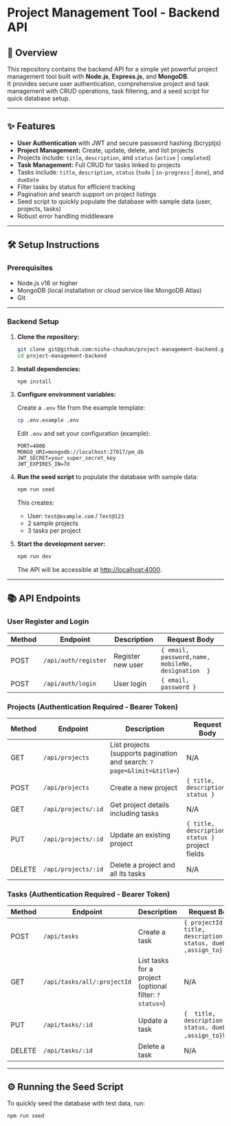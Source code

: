 # Project Management Tool - Backend API

## 🚀 Overview

This repository contains the backend API for a simple yet powerful project management tool built with **Node.js**, **Express.js**, and **MongoDB**.  
It provides secure user authentication, comprehensive project and task management with CRUD operations, task filtering, and a seed script for quick database setup.

---

## ✨ Features

- **User Authentication** with JWT and secure password hashing (bcryptjs)
- **Project Management:** Create, update, delete, and list projects
- Projects include: `title`, `description`, and `status` (`active` | `completed`)
- **Task Management:** Full CRUD for tasks linked to projects
- Tasks include: `title`, `description`, `status` (`todo` | `in-progress` | `done`), and `dueDate`
- Filter tasks by status for efficient tracking
- Pagination and search support on project listings
- Seed script to quickly populate the database with sample data (user, projects, tasks)
- Robust error handling middleware

---

## 🛠️ Setup Instructions

### Prerequisites

- Node.js v16 or higher
- MongoDB (local installation or cloud service like MongoDB Atlas)
- Git

---

### Backend Setup

1. **Clone the repository:**

   ```bash
   git clone git@github.com:nisha-chauhan/project-management-backend.git
   cd project-management-backend
   ```

2. **Install dependencies:**

   ```bash
   npm install
   ```

3. **Configure environment variables:**

   Create a `.env` file from the example template:

   ```bash
   cp .env.example .env
   ```

   Edit `.env` and set your configuration (example):

   ```env
   PORT=4000
   MONGO_URI=mongodb://localhost:27017/pm_db
   JWT_SECRET=your_super_secret_key
   JWT_EXPIRES_IN=7d
   ```

4. **Run the seed script** to populate the database with sample data:

   ```bash
   npm run seed
   ```

   This creates:

   - User: `test@example.com` / `Test@123`
   - 2 sample projects
   - 3 tasks per project

5. **Start the development server:**

   ```bash
   npm run dev
   ```

   The API will be accessible at [http://localhost:4000](http://localhost:4000).

---

## 📚 API Endpoints

### User Register and Login

| Method | Endpoint             | Description       | Request Body                                       |
| ------ | -------------------- | ----------------- | -------------------------------------------------- |
| POST   | `/api/auth/register` | Register new user | `{ email, password,name, mobileNo, designation  }` |
| POST   | `/api/auth/login`    | User login        | `{ email, password }`                              |

### Projects (Authentication Required - Bearer Token)

| Method | Endpoint            | Description                                                            | Request Body                                    |
| ------ | ------------------- | ---------------------------------------------------------------------- | ----------------------------------------------- |
| GET    | `/api/projects`     | List projects (supports pagination and search: `?page=&limit=&title=`) | N/A                                             |
| POST   | `/api/projects`     | Create a new project                                                   | `{ title, description, status }`                |
| GET    | `/api/projects/:id` | Get project details including tasks                                    | N/A                                             |
| PUT    | `/api/projects/:id` | Update an existing project                                             | `{ title, description, status }` project fields |
| DELETE | `/api/projects/:id` | Delete a project and all its tasks                                     | N/A                                             |

### Tasks (Authentication Required - Bearer Token)

| Method | Endpoint                    | Description                                            | Request Body                                                   |
| ------ | --------------------------- | ------------------------------------------------------ | -------------------------------------------------------------- |
| POST   | `/api/tasks`                | Create a task                                          | `{ projectId, title, description, status, dueDate ,assign_to}` |
| GET    | `/api/tasks/all/:projectId` | List tasks for a project (optional filter: `?status=`) | N/A                                                            |
| PUT    | `/api/tasks/:id`            | Update a task                                          | `{  title, description, status, dueDate ,assign_to}`fields     |
| DELETE | `/api/tasks/:id`            | Delete a task                                          | N/A                                                            |

---

## ⚙️ Running the Seed Script

To quickly seed the database with test data, run:

```bash
npm run seed
```

